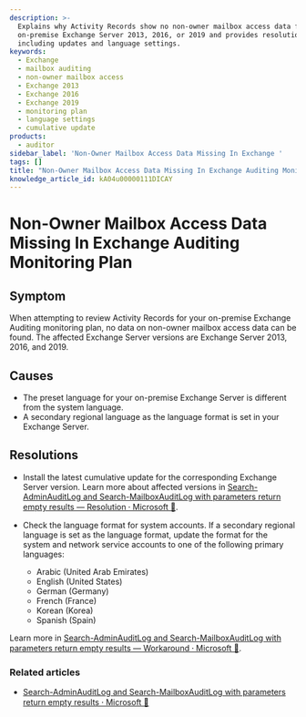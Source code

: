 ```yaml
---
description: >-
  Explains why Activity Records show no non-owner mailbox access data for
  on-premise Exchange Server 2013, 2016, or 2019 and provides resolutions
  including updates and language settings.
keywords:
  - Exchange
  - mailbox auditing
  - non-owner mailbox access
  - Exchange 2013
  - Exchange 2016
  - Exchange 2019
  - monitoring plan
  - language settings
  - cumulative update
products:
  - auditor
sidebar_label: 'Non-Owner Mailbox Access Data Missing In Exchange '
tags: []
title: "Non-Owner Mailbox Access Data Missing In Exchange Auditing Monitoring Plan"
knowledge_article_id: kA04u00000111DICAY
---
```


# Non-Owner Mailbox Access Data Missing In Exchange Auditing Monitoring Plan

## Symptom

When attempting to review Activity Records for your on-premise Exchange Auditing monitoring plan, no data on non-owner mailbox access data can be found. The affected Exchange Server versions are Exchange Server 2013, 2016, and 2019.

## Causes

- The preset language for your on-premise Exchange Server is different from the system language.
- A secondary regional language as the language format is set in your Exchange Server.

## Resolutions

- Install the latest cumulative update for the corresponding Exchange Server version. Learn more about affected versions in [Search-AdminAuditLog and Search-MailboxAuditLog with parameters return empty results — Resolution ⸱ Microsoft 🤝](https://learn.microsoft.com/en-US/exchange/troubleshoot/compliance/search-adminauditlog-mailboxauditlog-return-no-result#resolution).
- Check the language format for system accounts. If a secondary regional language is set as the language format, update the format for the system and network service accounts to one of the following primary languages:

  - Arabic (United Arab Emirates)
  - English (United States)
  - German (Germany)
  - French (France)
  - Korean (Korea)
  - Spanish (Spain)

Learn more in [Search-AdminAuditLog and Search-MailboxAuditLog with parameters return empty results — Workaround ⸱ Microsoft 🤝](https://learn.microsoft.com/en-US/exchange/troubleshoot/compliance/search-adminauditlog-mailboxauditlog-return-no-result#workaround).

### Related articles

- [Search-AdminAuditLog and Search-MailboxAuditLog with parameters return empty results ⸱ Microsoft 🤝](https://learn.microsoft.com/en-US/exchange/troubleshoot/compliance/search-adminauditlog-mailboxauditlog-return-no-result)
